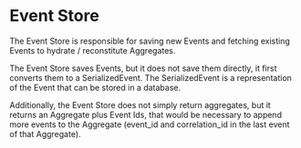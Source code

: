# Event Store

The Event Store is responsible for saving new Events and fetching existing Events to hydrate / reconstitute Aggregates.

The Event Store saves Events, but it does not save them directly, it first converts them to a SerializedEvent. The SerializedEvent is a representation of the Event that can be stored in a database.

Additionally, the Event Store does not simply return aggregates, but it returns an Aggregate plus Event Ids, that would be necessary to append more events to the Aggregate (event_id and correlation_id in the last event of that Aggregate).
